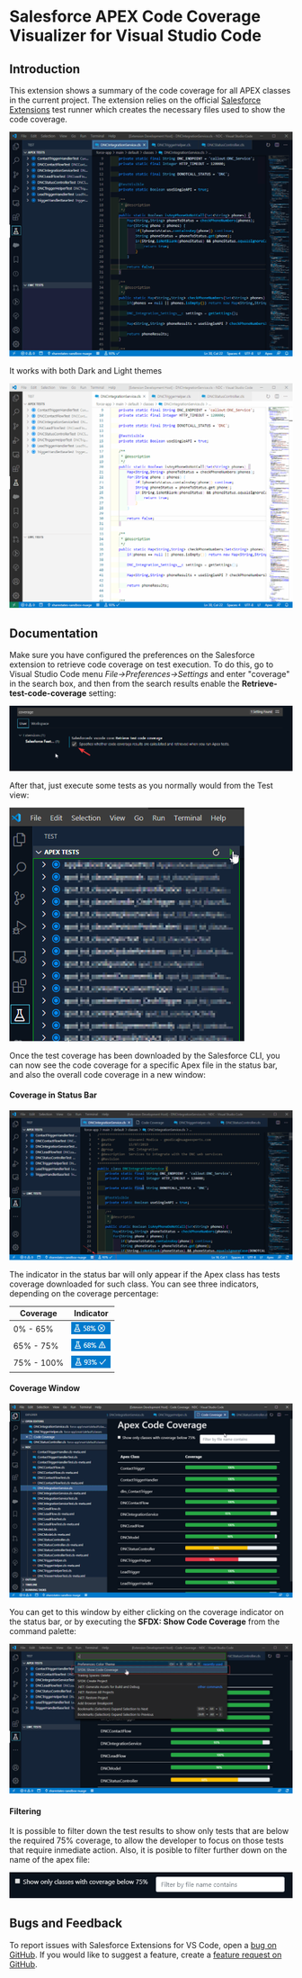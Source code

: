 # Salesforce APEX Code Coverage Visualizer for Visual Studio Code

## Introduction

This extension shows a summary of the code coverage for all APEX classes in the current project. The extension relies on the official [Salesforce Extensions](https://marketplace.visualstudio.com/items?itemName=salesforce.salesforcedx-vscode) test runner which creates the necessary files used to show the code coverage.

![Apex Code Coverage](images/code-coverage.gif)

It works with both Dark and Light themes

![Apex Code Coverage](images/code-coverage-light.gif)

## Documentation

Make sure you have configured the preferences on the Salesforce extension to retrieve code coverage on test execution. To do this, go to Visual Studio Code menu *File->Preferences->Settings* and enter "coverage" in the search box, and then from the search results enable the **Retrieve-test-code-coverage** setting:

![Test Settings](images/salesforce-test-settings.png)

After that, just execute some tests as you normally would from the Test view:

![Test Execution](images/test-execution.png)

Once the test coverage has been downloaded by the Salesforce CLI, you can now see the code coverage for a specific Apex file in the status bar, and also the overall code coverage in a new window:

#### Coverage in Status Bar
![Coverage in Status Bar](images/coverage-apex.png)

The indicator in the status bar will only appear if the Apex class has tests coverage downloaded for such class. You can see three indicators, depending on the coverage percentage:

|Coverage|Indicator|
|-|-|
|0% - 65%|![Coverage Poor](images/coverage-poor.png)|
|65% - 75%|![Coverage Low](images/coverage-low.png)|
|75% - 100%|![Coverage Low](images/coverage-good.png)|

#### Coverage Window
![Coverage in Status Bar](images/coverage-summary.png)

You can get to this window by either clicking on the coverage indicator on the status bar, or by executing the **SFDX: Show Code Coverage** from the command palette:

![SFDX: Show Code Coverage](images/coverage-command.png)

#### Filtering
It is possible to filter down the test results to show only tests that are below the required 75% coverage, to allow the developer to focus on those tests that require inmediate action. Also, it is posible to filter further down on the name of the apex file:

![Filter](images/coverage-filter.png)

## Bugs and Feedback

To report issues with Salesforce Extensions for VS Code, open a [bug on GitHub](https://github.com/gmodica/apex-code-coverage-visualizer/issues/new?template=Bug_report.md). If you would like to suggest a feature, create a [feature request on GitHub](https://github.com/gmodica/apex-code-coverage-visualizer/issues/new?template=Feature_request.md).







